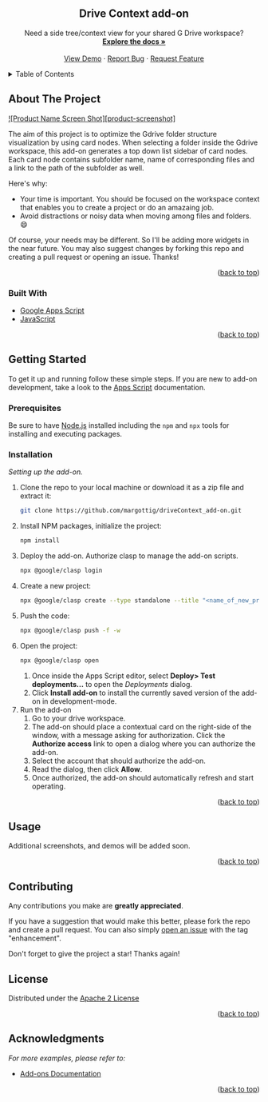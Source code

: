 <div id="top"></div>
<!-- PROJECT LOGO -->
<br />
<div align="center">
  <!-- <a href="add_a_logo_url_here">
    <img src="images/logo.png" alt="Logo" width="80" height="80">
  </a> -->

  <h2 align="center">Drive Context add-on</h2>

  <p align="center">
    Need a side tree/context view for your shared G Drive workspace?
    <br />
    <a href="https://github.com/margottig/driveContext_add-on"><strong>Explore the docs »</strong></a>
    <br />
    <br />
    <a href="">View Demo</a>
    ·
    <a href="https://github.com/margottig/driveContext_add-on/issues">Report Bug</a>
    ·
    <a href="https://github.com/margottig/driveContext_add-on/issues">Request Feature</a>
  </p>
</div>

<!-- TABLE OF CONTENTS -->
<details>
  <summary>Table of Contents</summary>
  <ol>
    <li>
      <a href="#about-the-project">About The Project</a>
      <ul>
        <li><a href="#built-with">Built With</a></li>
      </ul>
    </li>
    <li>
      <a href="#getting-started">Getting Started</a>
      <ul>
        <li><a href="#prerequisites">Prerequisites</a></li>
        <li><a href="#installation">Installation</a></li>
      </ul>
    </li>
    <li><a href="#usage">Usage</a></li>
    <li><a href="#contributing">Contributing</a><li>
    <li><a href="#license">License</a></li>
    <li><a href="#acknowledgments">Acknowledgments</a></li>
  </ol>
</details>


<!-- ABOUT THE PROJECT -->
## About The Project
<!-- add here a GIF -->
[![Product Name Screen Shot][product-screenshot]](https://example.com)

The aim of this project is to optimize the Gdrive folder structure visualization by using card nodes. When selecting a folder inside the Gdrive workspace, this add-on generates a top down list sidebar of card nodes. Each card node contains subfolder name, name of corresponding files and a link to the path of the subfolder as well.

Here's why:
* Your time is important. You should be focused on the workspace context that enables you to create a project or do an amazaing job. 
* Avoid distractions or noisy data when moving among files and folders. :smile:

Of course, your needs may be different. So I'll be adding more widgets in the near future. You may also suggest changes by forking this repo and creating a pull request or opening an issue. Thanks! 

<p align="right">(<a href="#top">back to top</a>)</p>

### Built With

* [Google Apps Script](https://developers.google.com/apps-scrip)
* [JavaScript]()


<p align="right">(<a href="#top">back to top</a>)</p>

<!-- GETTING STARTED -->
## Getting Started
To get it up and running follow these simple steps. If you are new to add-on development, take a look to the [Apps Script](https://developers.google.com/apps-script/add-ons/overview) documentation.

### Prerequisites

Be sure to have [Node.js](https://nodejs.org/en/) installed including the `npm` and `npx` tools for installing and executing packages. 

### Installation

_Setting up the add-on._

1. Clone the repo to your local machine or download it as a zip file and extract it:
   ```sh
   git clone https://github.com/margottig/driveContext_add-on.git
   ```
2. Install NPM packages, initialize the project:
   ```sh
   npm install
   ```
3. Deploy the add-on. Authorize clasp to manage the add-on scripts.
   ```sh
   npx @google/clasp login
   ```
4. Create a new project:
   ```sh
   npx @google/clasp create --type standalone --title "<name_of_new_project>"
   ```
5. Push the code:
   ```sh
   npx @google/clasp push -f -w
   ```  
6. Open the project:
   ```sh
   npx @google/clasp open
   ``` 
   1. Once inside the Apps Script editor, select **Deploy> Test deployments...** to open the *Deployments* dialog.
   2. Click **Install add-on** to install the currently saved version of the add-on in development-mode. 
7. Run the add-on
    1. Go to your drive workspace.
    2. The add-on should place a contextual card on the right-side of the window, with a message asking for authorization. Click the **Authorize access** link to open a dialog where you can authorize the add-on.
    3. Select the account that should authorize the add-on.
    4. Read the dialog, then click **Allow**.
    5. Once authorized, the add-on should automatically refresh and start operating.

<p align="right">(<a href="#top">back to top</a>)</p>

<!-- USAGE EXAMPLES -->
## Usage

Additional screenshots, and demos will be added soon.

<p align="right">(<a href="#top">back to top</a>)</p>

<!-- CONTRIBUTING -->
## Contributing

Any contributions you make are **greatly appreciated**.

If you have a suggestion that would make this better, please fork the repo and create a pull request. You can also simply [open an issue](https://github.com/margottig/driveContext_add-on/issues) with the tag "enhancement".

Don't forget to give the project a star! Thanks again!

<!-- LICENSE -->
## License

Distributed under the [Apache 2 License](https://github.com/margottig/driveContext_add-on/blob/main/LICENSE) 

<p align="right">(<a href="#top">back to top</a>)</p>

<!-- CONTACT -->
<!-- ## Contact -->


<!-- ACKNOWLEDGMENTS -->
## Acknowledgments
_For more examples, please refer to:_
* [Add-ons Documentation](https://developers.google.com/workspace/add-ons/overview)
<!-- 
* [Choose an Open Source License](https://choosealicense.com)
* [GitHub Pages](https://pages.github.com) -->

<p align="right">(<a href="#top">back to top</a>)</p>
